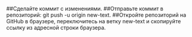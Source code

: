 ##Сделайте коммит с изменениями.
##Отправьте коммит в репозиторий: git push -u origin new-text.
##Откройте репозиторий на GitHub в браузере, переключитесь на ветку new-text и скопируйте ссылку из адресной строки браузера.